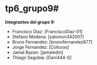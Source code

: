 # tp6_grupo9# 

**Integrantes del grupo 9:**
- Francisco Diaz: [FranciscoDiaz-01]
- Stefano Modena: [salomon342007]
- Bruno Fernandez: [brunofernandez877]
- Jorge Fernandez: [Colturas]
- Jamal Bazan: [jamaledm]
- Thiago Segobia: [Dani444-S]